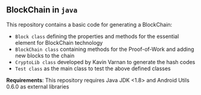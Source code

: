 ## BlockChain in `java`
This repository contains a basic code for generating a BlockChain:
 - `Block class` defining the properties and methods for the essential element for BlockChain technology
 - `BlockChain class` containing methods for the Proof-of-Work and adding new blocks to the chain
 - `CryptoLib class` developed by Kavin Varnan to generate the hash codes
 - `Test class` as the main class to test the above defined classes

__Requirements__: This repository requires Java JDK <1.8> and Android Utils 0.6.0 as external libraries
